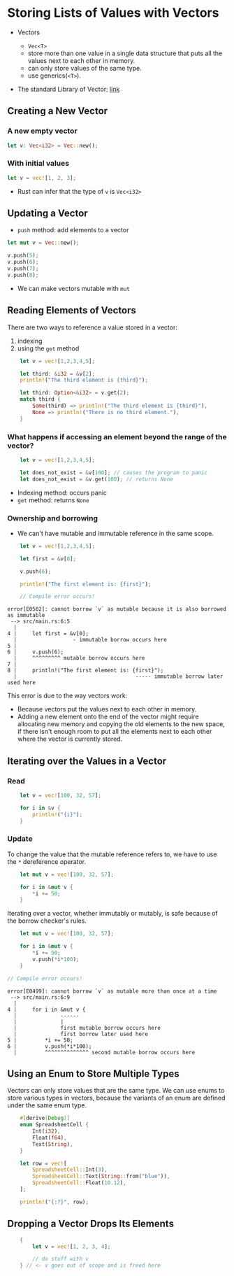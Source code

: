 # Storing Lists of Values with Vectors
- Vectors
  - `Vec<T>`
  - store more than one value in a single data structure that puts all the values next to each other in memory.
  - can only store values of the same type.
  - use generics(`<T>`).

- The standard Library of Vector: [link](https://doc.rust-lang.org/std/vec/struct.Vec.html)

## Creating a New Vector
### A new empty vector
```rust
let v: Vec<i32> = Vec::new();
```

### With initial values

```rust
let v = vec![1, 2, 3];
```
- Rust can infer that the type of `v` is `Vec<i32>`

## Updating a Vector
- `push` method: add elements to a vector
```rust
let mut v = Vec::new();

v.push(5);
v.push(6);
v.push(7);
v.push(8);
```
- We can make vectors mutable with `mut`

## Reading Elements of Vectors
There are two ways to reference a value stored in a vector:
1. indexing
2. using the `get` method

```rust
    let v = vec![1,2,3,4,5];

    let third: &i32 = &v[2];
    println!("The third element is {third}");

    let third: Option<&i32> = v.get(2);
    match third {
        Some(third) => println!("The third element is {third}"),
        None => println!("There is no third element."),
    }
```

### What happens if accessing an element beyond the range of the vector?
```rust
    let v = vec![1,2,3,4,5];

    let does_not_exist = &v[100]; // causes the program to panic
    let does_not_exist = &v.get(100); // returns None
```
- Indexing method: occurs panic
- `get` method: returns `None`


### Ownership and borrowing
- We can't have mutable and immutable reference in the same scope.
```rust
    let v = vec![1,2,3,4,5];

    let first = &v[0];

    v.push(6);

    println!("The first element is: {first}");

    // Compile error occurs!
```

```shell
error[E0502]: cannot borrow `v` as mutable because it is also borrowed as immutable
 --> src/main.rs:6:5
  |
4 |     let first = &v[0];
  |                  - immutable borrow occurs here
5 |
6 |     v.push(6);
  |     ^^^^^^^^^ mutable borrow occurs here
7 |
8 |     println!("The first element is: {first}");
  |                                      ----- immutable borrow later used here
```

This error is due to the way vectors work:
- Because vectors put the values next to each other in memory.
- Adding a new element onto the end of the vector might require allocating new memory and copying the old elements to the new space, if there isn't enough room to put all the elements next to each other where the vector is currently stored.

## Iterating over the Values in a Vector
### Read
```rust
    let v = vec![100, 32, 57];

    for i in &v {
        println!("{i}");
    }
```

### Update
To change the value that the mutable reference refers to, we have to use the `*` dereference operator.
```rust
    let mut v = vec![100, 32, 57];

    for i in &mut v {
        *i += 50;
    }
```

Iterating over a vector, whether immutably or mutably, is safe because of the borrow checker's rules.
```rust
    let mut v = vec![100, 32, 57];

    for i in &mut v {
        *i += 50;
        v.push(*i*100);
    }

// Compile error occurs!
```
```shell
error[E0499]: cannot borrow `v` as mutable more than once at a time
 --> src/main.rs:6:9
  |
4 |     for i in &mut v {
  |              ------
  |              |
  |              first mutable borrow occurs here
  |              first borrow later used here
5 |         *i += 50;
6 |         v.push(*i*100);
  |         ^^^^^^^^^^^^^^ second mutable borrow occurs here
```

## Using an Enum to Store Multiple Types
Vectors can only store values that are the same type.
We can use enums to store various types in vectors, because the variants of an enum are defined under the same enum type.

```rust
    #[derive(Debug)]
    enum SpreadsheetCell {
        Int(i32),
        Float(f64),
        Text(String),
    }

    let row = vec![
        SpreadsheetCell::Int(3),
        SpreadsheetCell::Text(String::from("blue")),
        SpreadsheetCell::Float(10.12),
    ];

    println!("{:?}", row);
```

## Dropping a Vector Drops Its Elements
```rust
    {
        let v = vec![1, 2, 3, 4];

        // do stuff with v
    } // <- v goes out of scope and is freed here
```